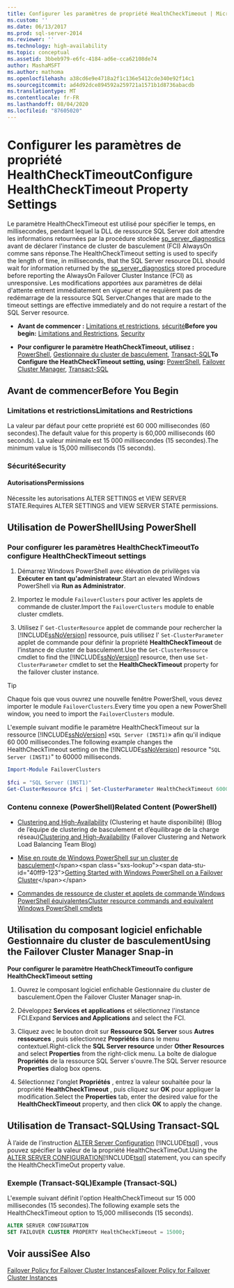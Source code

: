 ```yaml
---
title: Configurer les paramètres de propriété HealthCheckTimeout | Microsoft Docs
ms.custom: ''
ms.date: 06/13/2017
ms.prod: sql-server-2014
ms.reviewer: ''
ms.technology: high-availability
ms.topic: conceptual
ms.assetid: 3bbeb979-e6fc-4184-ad6e-cca62108de74
author: MashaMSFT
ms.author: mathoma
ms.openlocfilehash: a38cd6e9e4718a2f1c136e5412cde340e92f14c1
ms.sourcegitcommit: ad4d92dce894592a259721a1571b1d8736abacdb
ms.translationtype: MT
ms.contentlocale: fr-FR
ms.lasthandoff: 08/04/2020
ms.locfileid: "87605020"
---
```

# <a name="configure-healthchecktimeout-property-settings"></a><span data-ttu-id="40ff9-102">Configurer les paramètres de propriété HealthCheckTimeout</span><span class="sxs-lookup"><span data-stu-id="40ff9-102">Configure HealthCheckTimeout Property Settings</span></span>
  <span data-ttu-id="40ff9-103">Le paramètre HealthCheckTimeout est utilisé pour spécifier le temps, en millisecondes, pendant lequel la DLL de ressource SQL Server doit attendre les informations retournées par la procédure stockée [sp_server_diagnostics](/sql/relational-databases/system-stored-procedures/sp-server-diagnostics-transact-sql) avant de déclarer l'instance de cluster de basculement (FCI) AlwaysOn comme sans réponse.</span><span class="sxs-lookup"><span data-stu-id="40ff9-103">The HealthCheckTimeout setting is used to specify the length of time, in milliseconds, that the SQL Server resource DLL should wait for information returned by the [sp_server_diagnostics](/sql/relational-databases/system-stored-procedures/sp-server-diagnostics-transact-sql) stored procedure before reporting the AlwaysOn Failover Cluster Instance (FCI) as unresponsive.</span></span> <span data-ttu-id="40ff9-104">Les modifications apportées aux paramètres de délai d'attente entrent immédiatement en vigueur et ne requièrent pas de redémarrage de la ressource SQL Server.</span><span class="sxs-lookup"><span data-stu-id="40ff9-104">Changes that are made to the timeout settings are effective immediately and do not require a restart of the SQL Server resource.</span></span>  
  
-   <span data-ttu-id="40ff9-105">**Avant de commencer :**  [Limitations et restrictions](#Limits), [sécurité](#Security)</span><span class="sxs-lookup"><span data-stu-id="40ff9-105">**Before you begin:**  [Limitations and Restrictions](#Limits), [Security](#Security)</span></span>  
  
-   <span data-ttu-id="40ff9-106">**Pour configurer le paramètre HeathCheckTimeout, utilisez :**  [PowerShell](#PowerShellProcedure), [Gestionnaire du cluster de basculement](#WSFC), [Transact-SQL](#TsqlProcedure)</span><span class="sxs-lookup"><span data-stu-id="40ff9-106">**To Configure the HeathCheckTimeout setting, using:**  [PowerShell](#PowerShellProcedure), [Failover Cluster Manager](#WSFC), [Transact-SQL](#TsqlProcedure)</span></span>  
  
##  <a name="before-you-begin"></a><a name="BeforeYouBegin"></a> <span data-ttu-id="40ff9-107">Avant de commencer</span><span class="sxs-lookup"><span data-stu-id="40ff9-107">Before You Begin</span></span>  
  
###  <a name="limitations-and-restrictions"></a><a name="Limits"></a> <span data-ttu-id="40ff9-108">Limitations et restrictions</span><span class="sxs-lookup"><span data-stu-id="40ff9-108">Limitations and Restrictions</span></span>  
 <span data-ttu-id="40ff9-109">La valeur par défaut pour cette propriété est 60 000 millisecondes (60 secondes).</span><span class="sxs-lookup"><span data-stu-id="40ff9-109">The default value for this property is 60,000 milliseconds (60 seconds).</span></span> <span data-ttu-id="40ff9-110">La valeur minimale est 15 000 millisecondes (15 secondes).</span><span class="sxs-lookup"><span data-stu-id="40ff9-110">The minimum value is 15,000 milliseconds (15 seconds).</span></span>  
  
###  <a name="security"></a><a name="Security"></a> <span data-ttu-id="40ff9-111">Sécurité</span><span class="sxs-lookup"><span data-stu-id="40ff9-111">Security</span></span>  
  
####  <a name="permissions"></a><a name="Permissions"></a> <span data-ttu-id="40ff9-112">Autorisations</span><span class="sxs-lookup"><span data-stu-id="40ff9-112">Permissions</span></span>  
 <span data-ttu-id="40ff9-113">Nécessite les autorisations ALTER SETTINGS et VIEW SERVER STATE.</span><span class="sxs-lookup"><span data-stu-id="40ff9-113">Requires ALTER SETTINGS and VIEW SERVER STATE permissions.</span></span>  
  
##  <a name="using-powershell"></a><a name="PowerShellProcedure"></a> <span data-ttu-id="40ff9-114">Utilisation de PowerShell</span><span class="sxs-lookup"><span data-stu-id="40ff9-114">Using PowerShell</span></span>  
  
### <a name="to-configure-healthchecktimeout-settings"></a><span data-ttu-id="40ff9-115">Pour configurer les paramètres HealthCheckTimeout</span><span class="sxs-lookup"><span data-stu-id="40ff9-115">To configure HealthCheckTimeout settings</span></span>  
  
1.  <span data-ttu-id="40ff9-116">Démarrez Windows PowerShell avec élévation de privilèges via **Exécuter en tant qu'administrateur**.</span><span class="sxs-lookup"><span data-stu-id="40ff9-116">Start an elevated Windows PowerShell via **Run as Administrator**.</span></span>  
  
2.  <span data-ttu-id="40ff9-117">Importez le module `FailoverClusters` pour activer les applets de commande de cluster.</span><span class="sxs-lookup"><span data-stu-id="40ff9-117">Import the `FailoverClusters` module to enable cluster cmdlets.</span></span>  
  
3.  <span data-ttu-id="40ff9-118">Utilisez l' `Get-ClusterResource` applet de commande pour rechercher la [!INCLUDE[ssNoVersion](../../../includes/ssnoversion-md.md)] ressource, puis utilisez l' `Set-ClusterParameter` applet de commande pour définir la propriété **HealthCheckTimeout** de l’instance de cluster de basculement.</span><span class="sxs-lookup"><span data-stu-id="40ff9-118">Use the `Get-ClusterResource` cmdlet to find the [!INCLUDE[ssNoVersion](../../../includes/ssnoversion-md.md)] resource, then use `Set-ClusterParameter` cmdlet to set the **HealthCheckTimeout** property for the failover cluster instance.</span></span>  
  
> [!TIP]  
>  <span data-ttu-id="40ff9-119">Chaque fois que vous ouvrez une nouvelle fenêtre PowerShell, vous devez importer le module `FailoverClusters`.</span><span class="sxs-lookup"><span data-stu-id="40ff9-119">Every time you open a new PowerShell window, you need to import the `FailoverClusters` module.</span></span>  

 <span data-ttu-id="40ff9-120">L'exemple suivant modifie le paramètre HealthCheckTimeout sur la ressource [!INCLUDE[ssNoVersion](../../../includes/ssnoversion-md.md)] «`SQL Server (INST1)`» afin qu'il indique 60 000 millisecondes.</span><span class="sxs-lookup"><span data-stu-id="40ff9-120">The following example changes the HealthCheckTimeout setting on the [!INCLUDE[ssNoVersion](../../../includes/ssnoversion-md.md)] resource "`SQL Server (INST1)`" to 60000 milliseconds.</span></span>  
  
```powershell  
Import-Module FailoverClusters  
  
$fci = "SQL Server (INST1)"  
Get-ClusterResource $fci | Set-ClusterParameter HealthCheckTimeout 60000  
```  
  
### <a name="related-content-powershell"></a><span data-ttu-id="40ff9-121">Contenu connexe (PowerShell)</span><span class="sxs-lookup"><span data-stu-id="40ff9-121">Related Content (PowerShell)</span></span>  
  
-   <span data-ttu-id="40ff9-122">[Clustering and High-Availability](https://techcommunity.microsoft.com/t5/failover-clustering/bg-p/FailoverClustering) (Clustering et haute disponibilité) (Blog de l’équipe de clustering de basculement et d’équilibrage de la charge réseau)</span><span class="sxs-lookup"><span data-stu-id="40ff9-122">[Clustering and High-Availability](https://techcommunity.microsoft.com/t5/failover-clustering/bg-p/FailoverClustering) (Failover Clustering and Network Load Balancing Team Blog)</span></span>  
  
-   <span data-ttu-id="40ff9-123">[Mise en route de Windows PowerShell sur un cluster de basculement](https://technet.microsoft.com/library/ee619762\(WS.10\).aspx)</span><span class="sxs-lookup"><span data-stu-id="40ff9-123">[Getting Started with Windows PowerShell on a Failover Cluster](https://technet.microsoft.com/library/ee619762\(WS.10\).aspx)</span></span>  
  
-   [<span data-ttu-id="40ff9-124">Commandes de ressource de cluster et applets de commande Windows PowerShell équivalentes</span><span class="sxs-lookup"><span data-stu-id="40ff9-124">Cluster resource commands and equivalent Windows PowerShell cmdlets</span></span>](https://msdn.microsoft.com/library/ee619744.aspx#BKMK_resource)  
  
##  <a name="using-the-failover-cluster-manager-snap-in"></a><a name="WSFC"></a> <span data-ttu-id="40ff9-125">Utilisation du composant logiciel enfichable Gestionnaire du cluster de basculement</span><span class="sxs-lookup"><span data-stu-id="40ff9-125">Using the Failover Cluster Manager Snap-in</span></span>  
 <span data-ttu-id="40ff9-126">**Pour configurer le paramètre HeathCheckTimeout**</span><span class="sxs-lookup"><span data-stu-id="40ff9-126">**To configure HealthCheckTimeout setting**</span></span>  
  
1.  <span data-ttu-id="40ff9-127">Ouvrez le composant logiciel enfichable Gestionnaire du cluster de basculement.</span><span class="sxs-lookup"><span data-stu-id="40ff9-127">Open the Failover Cluster Manager snap-in.</span></span>  
  
2.  <span data-ttu-id="40ff9-128">Développez **Services et applications** et sélectionnez l'instance FCI.</span><span class="sxs-lookup"><span data-stu-id="40ff9-128">Expand **Services and Applications** and select the FCI.</span></span>  
  
3.  <span data-ttu-id="40ff9-129">Cliquez avec le bouton droit sur **Ressource SQL Server** sous **Autres ressources** , puis sélectionnez **Propriétés** dans le menu contextuel.</span><span class="sxs-lookup"><span data-stu-id="40ff9-129">Right-click the **SQL Server resource** under **Other Resources** and select **Properties** from the right-click menu.</span></span> <span data-ttu-id="40ff9-130">La boîte de dialogue **Propriétés** de la ressource SQL Server s'ouvre.</span><span class="sxs-lookup"><span data-stu-id="40ff9-130">The SQL Server resource **Properties** dialog box opens.</span></span>  
  
4.  <span data-ttu-id="40ff9-131">Sélectionnez l'onglet **Propriétés** , entrez la valeur souhaitée pour la propriété **HealthCheckTimeout** , puis cliquez sur **OK** pour appliquer la modification.</span><span class="sxs-lookup"><span data-stu-id="40ff9-131">Select the **Properties** tab, enter the desired value for the **HealthCheckTimeout** property, and then click **OK** to apply the change.</span></span>  
  
##  <a name="using-transact-sql"></a><a name="TsqlProcedure"></a> <span data-ttu-id="40ff9-132">Utilisation de Transact-SQL</span><span class="sxs-lookup"><span data-stu-id="40ff9-132">Using Transact-SQL</span></span>  
 <span data-ttu-id="40ff9-133">À l’aide de l’instruction [ALTER Server Configuration](/sql/t-sql/statements/alter-server-configuration-transact-sql) [!INCLUDE[tsql](../../../includes/tsql-md.md)] , vous pouvez spécifier la valeur de la propriété HealthCheckTimeOut.</span><span class="sxs-lookup"><span data-stu-id="40ff9-133">Using the [ALTER SERVER CONFIGURATION](/sql/t-sql/statements/alter-server-configuration-transact-sql)[!INCLUDE[tsql](../../../includes/tsql-md.md)] statement, you can specify the HealthCheckTimeOut property value.</span></span>  
  
###  <a name="example-transact-sql"></a><a name="TsqlExample"></a> <span data-ttu-id="40ff9-134">Exemple (Transact-SQL)</span><span class="sxs-lookup"><span data-stu-id="40ff9-134">Example (Transact-SQL)</span></span>  
 <span data-ttu-id="40ff9-135">L'exemple suivant définit l'option HealthCheckTimeout sur 15 000 millisecondes (15 secondes).</span><span class="sxs-lookup"><span data-stu-id="40ff9-135">The following example sets the HealthCheckTimeout option to 15,000 milliseconds (15 seconds).</span></span>  
  
```sql
ALTER SERVER CONFIGURATION   
SET FAILOVER CLUSTER PROPERTY HealthCheckTimeout = 15000;  
```  
  
## <a name="see-also"></a><span data-ttu-id="40ff9-136">Voir aussi</span><span class="sxs-lookup"><span data-stu-id="40ff9-136">See Also</span></span>  
 [<span data-ttu-id="40ff9-137">Failover Policy for Failover Cluster Instances</span><span class="sxs-lookup"><span data-stu-id="40ff9-137">Failover Policy for Failover Cluster Instances</span></span>](failover-policy-for-failover-cluster-instances.md)  
